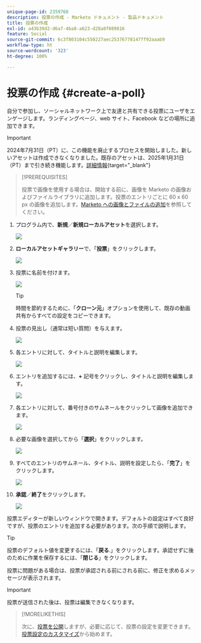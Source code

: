 ```yaml
---
unique-page-id: 2359768
description: 投票の作成 - Marketo ドキュメント - 製品ドキュメント
title: 投票の作成
exl-id: a43b39d2-d6a7-4ba8-a623-d28a8f089816
feature: Social
source-git-commit: 6c3f803104c550227aec25376778147ff92aaab9
workflow-type: ht
source-wordcount: '323'
ht-degree: 100%

---
```


# 投票の作成 {#create-a-poll}

自分で参加し、ソーシャルネットワーク上で友達と共有できる投票にユーザをエンゲージします。ランディングページ、web サイト、Facebook などの場所に追加できます。

>[!IMPORTANT]
>
>2024年7月31日（PT）に、この機能を廃止するプロセスを開始しました。新しいアセットは作成できなくなりました。既存のアセットは、2025年1月31日（PT）まで引き続き機能します。[詳細情報](https://nation.marketo.com/t5/employee-blogs/marketo-engage-social-features-deprecation/ba-p/351977){target="_blank"}

>[!PREREQUISITES]
>
>投票で画像を使用する場合は、開始する前に、画像を Marketo の画像およびファイルライブラリに追加します。投票のエントリごとに 60 x 60 px の画像を追加します。[Marketo への画像とファイルの追加](/help/marketo/product-docs/demand-generation/images-and-files/add-images-and-files-to-marketo.md)を参照してください。

1. プログラム内で、**新規**／**新規ローカルアセット**&#x200B;を選択します。

   ![](assets/image2014-9-18-18-3a18-3a41.png)

1. **ローカルアセットギャラリー**&#x200B;で、「**投票**」をクリックします。

   ![](assets/image2014-9-18-18-3a18-3a47.png)

1. 投票に名前を付けます。

   ![](assets/image2014-9-18-18-3a18-3a55.png)

   >[!TIP]
   >
   >時間を節約するために、「**クローン元**」オプションを使用して、既存の動画共有からすべての設定をコピーできます。

1. 投票の見出し（通常は短い質問）を与えます。

   ![](assets/image2014-9-18-18-3a19-3a14.png)

1. 各エントリに対して、タイトルと説明を編集します。

   ![](assets/image2014-9-18-18-3a19-3a23.png)

1. エントリを追加するには、**+** 記号をクリックし、タイトルと説明を編集します。

   ![](assets/image2014-9-18-18-3a19-3a30.png)

1. 各エントリに対して、番号付きのサムネールをクリックして画像を追加できます。

   ![](assets/image2014-9-18-18-3a19-3a37.png)

1. 必要な画像を選択してから「**選択**」をクリックします。

   ![](assets/image2014-9-18-18-3a19-3a44.png)

1. すべてのエントリのサムネール、タイトル、説明を設定したら、「**完了**」をクリックします。

   ![](assets/image2014-9-18-18-3a19-3a50.png)

1. **承認**／**終了**&#x200B;をクリックします。

   ![](assets/image2014-9-18-18-3a19-3a57.png)

投票エディターが新しいウィンドウで開きます。デフォルトの設定はすべて良好ですが、投票のエントリを追加する必要があります。次の手順で説明します。

>[!TIP]
>
>投票のデフォルト値を変更するには、「**戻る**.」をクリックします。承認せずに後のために作業を保存するには、「**閉じる**」をクリックします。

投票に問題がある場合は、投票が承認される前にされる前に、修正を求めるメッセージが表示されます。

>[!IMPORTANT]
>
>投票が送信された後は、投票は編集できなくなります。

>[!MORELIKETHIS]
>
>次に、[投票を公開](/help/marketo/product-docs/demand-generation/social/creating-a-poll/publish-a-poll.md)しますが、必要に応じて、投票の設定を変更できます。[投票設定のカスタマイズ](/help/marketo/product-docs/demand-generation/social/creating-a-poll/customize-poll-settings.md)から始めます。
